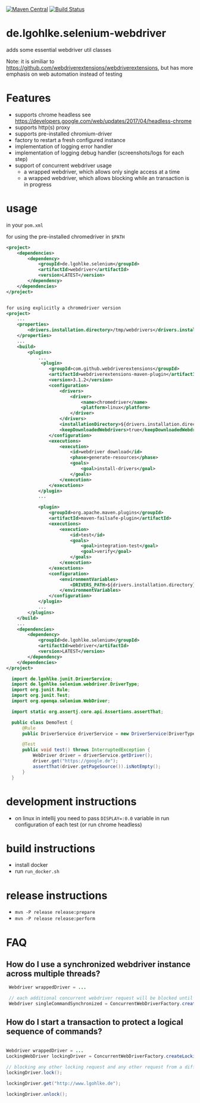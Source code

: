 [![Maven Central](https://maven-badges.herokuapp.com/maven-central/de.lgohlke.selenium/webdriver/badge.svg?style=flat-square)](https://search.maven.org/#search%7Cga%7C1%7Cg%3Ade.lgohlke.selenium)
[![Build Status](https://travis-ci.org/lkwg82/de.lgohlke.selenium-webdriver.png)](https://travis-ci.org/lkwg82/de.lgohlke.selenium-webdriver)

# de.lgohlke.selenium-webdriver
adds some essential webdriver util classes

Note: it is similiar to https://github.com/webdriverextensions/webdriverextensions, but has more emphasis on web automation instead of testing

# Features

- supports chrome headless see https://developers.google.com/web/updates/2017/04/headless-chrome
- supports http(s) proxy
- supports pre-installed chromium-driver
- factory to restart a fresh configured instance
- implementation of logging error handler
- implementation of logging debug handler (screenshots/logs for each step)
- support of concurrent webdriver usage
  - a wrapped webdriver, which allows only single access at a time
  - a wrapped webdriver, which allows blocking while  an transaction is in progress


# usage

in your `pom.xml`

for using the pre-installed chromedriver in `$PATH`
```xml
<project>
    <dependencies>
        <dependency>
            <groupId>de.lgohlke.selenium</groupId>
            <artifactId>webdriver</artifactId>
            <version>LATEST</version>
        </dependency>
    </dependencies>
</project>


for using explicitly a chromedriver version 
<project>
    ...
    <properties>
        <drivers.installation.directory>/tmp/webdrivers</drivers.installation.directory>
    </properties>
    ...
    <build>
        <plugins>
            ...
             <plugin>
                <groupId>com.github.webdriverextensions</groupId>
                <artifactId>webdriverextensions-maven-plugin</artifactId>
                <version>3.1.2</version>
                <configuration>
                    <drivers>
                        <driver>
                            <name>chromedriver</name>
                            <platform>linux</platform>
                        </driver>
                    </drivers>
                    <installationDirectory>${drivers.installation.directory}</installationDirectory>
                    <keepDownloadedWebdrivers>true</keepDownloadedWebdrivers>
                </configuration>
                <executions>
                    <execution>
                        <id>webdriver download</id>
                        <phase>generate-resources</phase>
                        <goals>
                            <goal>install-drivers</goal>
                        </goals>
                    </execution>
                </executions>
            </plugin>
            ...

            <plugin>
                <groupId>org.apache.maven.plugins</groupId>
                <artifactId>maven-failsafe-plugin</artifactId>
                <executions>
                    <execution>
                        <id>test</id>
                        <goals>
                            <goal>integration-test</goal>
                            <goal>verify</goal>
                        </goals>
                    </execution>
                </executions>
                <configuration>
                    <environmentVariables>
                        <DRIVERS_PATH>${drivers.installation.directory}</DRIVERS_PATH>
                    </environmentVariables>
                </configuration>
            </plugin>
            ...
        </plugins>
    </build>
    ...
    <dependencies>
        <dependency>
            <groupId>de.lgohlke.selenium</groupId>
            <artifactId>webdriver</artifactId>
            <version>LATEST</version>
        </dependency>
    </dependencies>
</project>

```


```java
  import de.lgohlke.junit.DriverService;
  import de.lgohlke.selenium.webdriver.DriverType;
  import org.junit.Rule;
  import org.junit.Test;
  import org.openqa.selenium.WebDriver;

  import static org.assertj.core.api.Assertions.assertThat;

  public class DemoTest {
      @Rule
      public DriverService driverService = new DriverService(DriverType.CHROME_HEADLESS);

      @Test
      public void test() throws InterruptedException {
          WebDriver driver = driverService.getDriver();
          driver.get("https://google.de");
          assertThat(driver.getPageSource()).isNotEmpty();
      }
  }
```
# development instructions
- on linux in intellij you need to pass `DISPLAY=:0.0` variable in run configuration of each test (or run chrome headless)

# build instructions

- install docker
- run `run_docker.sh`

# release instructions

- `mvn -P release release:prepare`
- `mvn -P release release:perform`

# FAQ

## How do I use a synchronized webdriver instance across multiple threads?

```java
 Webdriver wrappedDriver = ...

 // each additional concurrent webdriver request will be blocked until completion of the first
 Webdriver singleCommandSynchronized = ConcurrentWebDriverFactory.createSyncronized(wrappedDriver)
```

## How do I start a transaction to protect a logical sequence of commands?

```java

Webdriver wrappedDriver = ...
LockingWebDriver lockingDriver = ConcurrentWebDriverFactory.createLocking(wrappedDriver);
         
// blocking any other locking request and any other request from a different thread
lockingDriver.lock();

lockingDriver.get("http://www.lgohlke.de");

lockingDriver.unlock();
```

